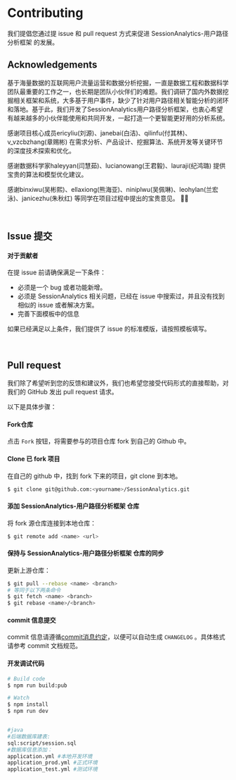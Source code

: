 # Contributing

我们提倡您通过提 issue 和 pull request 方式来促进 SessionAnalytics-用户路径分析框架 的发展。


## Acknowledgements

基于海量数据的互联网用户流量运营和数据分析挖掘，一直是数据工程和数据科学团队最重要的工作之一，也长期是团队小伙伴们的难题。我们调研了国内外数据挖掘相关框架和系统，大多基于用户事件，缺少了针对用户路径相关智能分析的闭环和落地。基于此，我们开发了SessionAnalytics用户路径分析框架，也衷心希望有越来越多的小伙伴能使用和共同开发，一起打造一个更智能更好用的分析系统。

感谢项目核心成员ericyliu(刘源)、janebai(白洁)、qilinfu(付其林)、v_vzcbzhang(章赐彬) 在需求分析、产品设计、挖掘算法、系统开发等关键环节的深度技术探索和优化。

感谢数据科学家haleyyan(闫慧茹)、lucianowang(王君毅)、lauraji(纪鸿璐) 提供宝贵的算法和模型优化建议。

感谢binxiwu(吴彬熙)、ellaxiong(熊海亚)、niniplwu(吴佩琳)、leohylan(兰宏泳)、janicezhu(朱秋红) 等同学在项目过程中提出的宝贵意见。
🍾🎉

​                       

## Issue 提交

#### 对于贡献者

在提 issue 前请确保满足一下条件：

- 必须是一个 bug 或者功能新增。
- 必须是 SessionAnalytics 相关问题，已经在 issue 中搜索过，并且没有找到相似的 issue 或者解决方案。
- 完善下面模板中的信息

如果已经满足以上条件，我们提供了 issue 的标准模版，请按照模板填写。

​             

##  Pull request

我们除了希望听到您的反馈和建议外，我们也希望您接受代码形式的直接帮助，对我们的 GitHub 发出 pull request 请求。

以下是具体步骤：

#### Fork仓库

点击 `Fork` 按钮，将需要参与的项目仓库 fork 到自己的 Github 中。

#### Clone 已 fork 项目

在自己的 github 中，找到 fork 下来的项目，git clone 到本地。

```bash
$ git clone git@github.com:<yourname>/SessionAnalytics.git
```

#### 添加 SessionAnalytics-用户路径分析框架 仓库

将 fork 源仓库连接到本地仓库：

```bash
$ git remote add <name> <url>
```

#### 保持与 SessionAnalytics-用户路径分析框架 仓库的同步

更新上游仓库：

```bash
$ git pull --rebase <name> <branch>
# 等同于以下两条命令
$ git fetch <name> <branch>
$ git rebase <name>/<branch>
```

#### commit 信息提交

commit 信息请遵循[commit消息约定](CONTRIBUTING_COMMIT.md)，以便可以自动生成 `CHANGELOG` 。具体格式请参考 commit 文档规范。



#### 开发调试代码

```bash
# Build code
$ npm run build:pub

# Watch
$ npm install
$ npm run dev


#java
#后端数据库建表:
sql:script/session.sql 
#数据库信息添加：
application.yml #本地开发环境   
application_prod.yml #正式环境   
application_test.yml #测试环境
```
